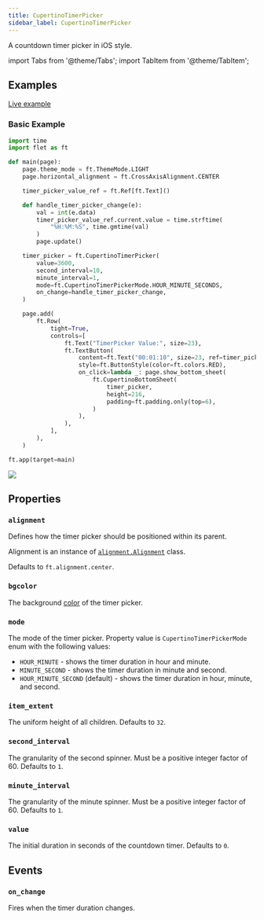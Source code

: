 ```yaml
---
title: CupertinoTimerPicker
sidebar_label: CupertinoTimerPicker
---
```


A countdown timer picker in iOS style.

import Tabs from '@theme/Tabs';
import TabItem from '@theme/TabItem';

## Examples

[Live example](https://flet-controls-gallery.fly.dev/dialogs/cupertinotimerpicker)

### Basic Example

<Tabs groupId="language">
  <TabItem value="python" label="Python" default>

```python
import time
import flet as ft

def main(page):
    page.theme_mode = ft.ThemeMode.LIGHT
    page.horizontal_alignment = ft.CrossAxisAlignment.CENTER

    timer_picker_value_ref = ft.Ref[ft.Text]()

    def handle_timer_picker_change(e):
        val = int(e.data)
        timer_picker_value_ref.current.value = time.strftime(
            "%H:%M:%S", time.gmtime(val)
        )
        page.update()

    timer_picker = ft.CupertinoTimerPicker(
        value=3600,
        second_interval=10,
        minute_interval=1,
        mode=ft.CupertinoTimerPickerMode.HOUR_MINUTE_SECONDS,
        on_change=handle_timer_picker_change,
    )

    page.add(
        ft.Row(
            tight=True,
            controls=[
                ft.Text("TimerPicker Value:", size=23),
                ft.TextButton(
                    content=ft.Text("00:01:10", size=23, ref=timer_picker_value_ref),
                    style=ft.ButtonStyle(color=ft.colors.RED),
                    on_click=lambda _: page.show_bottom_sheet(
                        ft.CupertinoBottomSheet(
                            timer_picker,
                            height=216,
                            padding=ft.padding.only(top=6),
                        )
                    ),
                ),
            ],
        ),
    )

ft.app(target=main)
```
  </TabItem>
</Tabs>

<img src="/img/docs/controls/cupertino-timer-picker/basic-cupertino-timer-picker.gif" className="screenshot-50" />

## Properties

### `alignment`

Defines how the timer picker should be positioned within its parent. 

Alignment is an instance of [`alignment.Alignment`](/docs/reference/types/alignment) class. 

Defaults to `ft.alignment.center`.

### `bgcolor`

The background [color](/docs/reference/colors) of the timer picker.

### `mode`

The mode of the timer picker. Property value is `CupertinoTimerPickerMode` enum with the following values:

* `HOUR_MINUTE` - shows the timer duration in hour and minute.
* `MINUTE_SECOND` -  shows the timer duration in minute and second.
* `HOUR_MINUTE_SECOND` (default) - shows the timer duration in hour, minute, and second.

### `item_extent`

The uniform height of all children. Defaults to `32`.

### `second_interval`

The granularity of the second spinner. Must be a positive integer factor of 60. Defaults to `1`.

### `minute_interval`

The granularity of the minute spinner. Must be a positive integer factor of 60. Defaults to `1`.

### `value`

The initial duration in seconds of the countdown timer. Defaults to `0`.

## Events

### `on_change`

Fires when the timer duration changes.